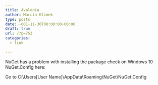 ```yaml
---
title: Avalonia
author: Marcin Klimek
type: posts
date: -001-11-30T00:00:00+00:00
draft: true
url: /?p=753
categories:
  - link

---
```

NuGet has a problem with installing the package check on Windows 10 NuGet.Config here:  
  
Go to C:\Users\[User Name]\AppData\Roaming\NuGet\NuGet.Config  
  
<?xml version="1.0" encoding="utf-8"?>

  
<configuration>  
<packageSources>  
<add key="nuget.org" value="https://www.nuget.org/api/v2/" />  
</packageSources>  
</configuration>